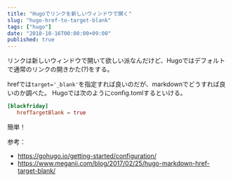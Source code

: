 ```yaml
---
title: "Hugoでリンクを新しいウィンドウで開く"
slug: "hugo-href-to-target-blank"
tags: ["hugo"]
date: "2018-10-16T00:00:00+09:00"
published: true
---
```

リンクは新しいウィンドウで開いて欲しい派なんだけど、Hugoではデフォルトで通常のリンクの開きかた(?)をする。

hrefでは`target='_blank'`を指定すれば良いのだが、markdownでどうすれば良いのか調べた。
Hugoでは次のようにconfig.tomlするといける。

```toml
[blackfriday]
   hrefTargetBlank = true
```

簡単！

参考：

- https://gohugo.io/getting-started/configuration/
- https://www.meganii.com/blog/2017/02/25/hugo-markdown-href-target-blank/

